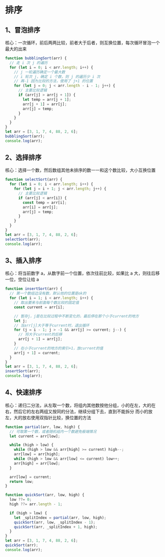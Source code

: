 # 排序

## 1、冒泡排序

核心：一次循环，前后两两比较，前者大于后者，则互换位置，每次循环冒泡一个最大的出来

```javascript
function bubblingSort(arr) {
  // 走 i 次 j 的遍历
  for (let i = 0; i < arr.length; i++) {
    // j 一轮遍历确定一个最大数
    // i 轮次 j，确定 i 个数，则 j 的遍历少 i 次
    // 再-1 因为比较的方法，使用了 j+1 的位置
    for (let j = 0; j < arr.length - i - 1; j++) {
      // 主要比较逻辑
      if (arr[j] > arr[j + 1]) {
        let temp = arr[j + 1];
        arr[j + 1] = arr[j];
        arr[j] = temp;
      }
    }
  }
}
let arr = [3, 1, 7, 4, 88, 2, 6];
bubblingSort(arr);
console.log(arr);
```

## 2、选择排序

核心：选择一个数，然后数组其他未排序的数一一和这个数比较，大小互换位置

```javascript
function selectSort(arr) {
  for (let i = 0; i < arr.length; i++) {
    for (let j = i + 1; j < arr.length; j++) {
      // 主要比较逻辑
      if (arr[j] < arr[i]) {
        const temp = arr[i];
        arr[i] = arr[j];
        arr[j] = temp;
      }
    }
  }
}
let arr = [3, 1, 7, 4, 88, 2, 6];
selectSort(arr);
console.log(arr);
```

## 3、插入排序

核心：将当前数字 a，从数字前一个位置，依次往前比较，如果比 a 大，则往后移一位，空位让给 a

```javascript
function insertSort(arr) {
  // 第一个数组边没有数，默认他的位置是ok的
  for (let i = 1; i < arr.length; i++) {
    // 取出要来与前面每个数比较的固定值
    const current = arr[i];

    // 暂存j，j是在比较过程中不断变化的，最后停在那个小于current的地方
    let j;
    // 当arr[j]大于等于current时，退出循环
    for (j = i - 1; j > -1 && arr[j] >= current; j--) {
      // 将大于current的后移
      arr[j + 1] = arr[j];
    }
    // 在小于current的地方的索引+1，放current的值
    arr[j + 1] = current;
  }
}
let arr = [3, 1, 7, 4, 88, 2, 6];
insertSort(arr);
console.log(arr);
```

## 4、快速排序

核心：递归二分法，从左取一个数，将组内其他数按他分组，小的在左，大的在右，然后它的左右两组又按同的分法，继续分组下去，直到不能拆分
而小的放左，大的放右使用双指针比较，换位置的方法

```javascript
function partial(arr, low, high) {
  // 可取第一个数，或者随机组内一个数避免极端情况
  let current = arr[low];

  while (high > low) {
    while (high > low && arr[high] >= current) high--;
    arr[low] = arr[high];
    while (high > low && arr[low] <= current) low++;
    arr[high] = arr[low];
  }

  arr[low] = current;
  return low;
}

function quickSort(arr, low, high) {
  low ??= 0;
  high ??= arr.length - 1;

  if (high > low) {
    let _splitIndex = partial(arr, low, high);
    quickSort(arr, low, _splitIndex - 1);
    quickSort(arr, _splitIndex + 1, high);
  }
}
let arr = [3, 1, 7, 4, 88, 2, 6];
quickSort(arr);
console.log(arr);
```
